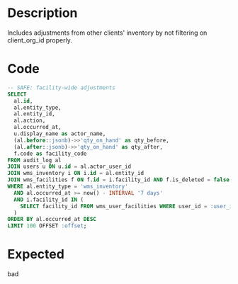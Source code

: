 # Description

Includes adjustments from other clients' inventory by not filtering on client_org_id properly.

# Code

```sql
-- SAFE: facility-wide adjustments
SELECT 
  al.id,
  al.entity_type,
  al.entity_id,
  al.action,
  al.occurred_at,
  u.display_name as actor_name,
  (al.before::jsonb)->>'qty_on_hand' as qty_before,
  (al.after::jsonb)->>'qty_on_hand' as qty_after,
  f.code as facility_code
FROM audit_log al
JOIN users u ON u.id = al.actor_user_id
JOIN wms_inventory i ON i.id = al.entity_id
JOIN wms_facilities f ON f.id = i.facility_id AND f.is_deleted = false
WHERE al.entity_type = 'wms_inventory'
  AND al.occurred_at >= now() - INTERVAL '7 days'
  AND i.facility_id IN (
    SELECT facility_id FROM wms_user_facilities WHERE user_id = :user_id
  )
ORDER BY al.occurred_at DESC
LIMIT 100 OFFSET :offset;
```

# Expected

bad